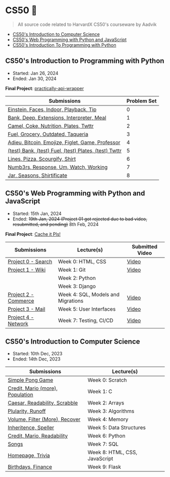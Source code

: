 # CS50 🦆

> All source code related to HarvardX CS50's courseware by Aadvik

- [CS50's Introduction to Computer Science](#CS50s-Introduction-to-Computer-Science)
- [CS50's Web Programming with Python and JavaScript](#CS50s-Web-Programming-with-Python-and-JavaScript)
- [CS50's Introduction To Programming with Python](#CS50s-Introduction-To-Programming-with-Python)


## CS50's Introduction to Programming with Python

- Started: Jan 26, 2024
- Ended: Jan 30, 2024

**Final Project**: [practically-api-wrapper](https://github.com/aadv1k/practically-api-wrapper)

| Submissions                                                                                                      | Problem Set |
|------------------------------------------------------------------------------------------------------------------|-------------|
| [Einstein, Faces, Indoor, Playback, Tip](./Introduction_To_Programming_with_Python/ProblemSet_00)                | 0           |
| [Bank, Deep, Extensions, Interpreter, Meal](./Introduction_To_Programming_with_Python/ProblemSet_01)             | 1           |
| [Camel, Coke, Nutrition, Plates, Twttr](./Introduction_To_Programming_with_Python/ProblemSet_02)                 | 2           |
| [Fuel, Grocery, Outdated, Taqueria](./Introduction_To_Programming_with_Python/ProblemSet_03)                     | 3           |
| [Adieu, Bitcoin, Emojize, Figlet, Game, Professor](./Introduction_To_Programming_with_Python/ProblemSet_04)      | 4           |
| [(test) Bank, (test) Fuel, (test) Plates, (test) Twttr](./Introduction_To_Programming_with_Python/ProblemSet_04) | 5           |
| [Lines, Pizza, Scourgify, Shirt](./Introduction_To_Programming_with_Python/ProblemSet_06)                        | 6           |
| [Numb3rs, Response, Um, Watch, Working](./Introduction_To_Programming_with_Python/ProblemSet_07)                 | 7           |
| [Jar, Seasons, Shirtificate](./Introduction_To_Programming_with_Python/ProblemSet_08)                            | 8           |


## CS50's Web Programming with Python and JavaScript

- Started: 15th Jan, 2024
- Ended: ~~19th Jan, 2024 (Project 01 got rejected due to bad video, resubmitted, and pending)~~ 8th Feb, 2024

**Final Project**: [Cache it Pls!](https://github.com/aadv1k/cache-it-pls)
  
| Submissions                                                                             | Lecture(s)                         | Submitted Video                       |
|-----------------------------------------------------------------------------------------|------------------------------------|---------------------------------------|
| [Project 0 - Search](./Web_Programming_With_Python_And_JavaScript/Project00_Search)     | Week 0: HTML, CSS                  | [Video](https://youtu.be/SjYDpnhTblQ) |
| [Project 1 - Wiki](./Web_Programming_With_Python_And_JavaScript/Project01_Wiki)         | Week 1: Git                        | [Video](https://youtu.be/eNK_9cNZdrM) |
|                                                                                         | Week 2: Python                     |                                       |
|                                                                                         | Week 3: Django                     |                                       |
| [Project 2 - Commerce](./Web_Programming_With_Python_And_JavaScript/Project02_Commerce) | Week 4: SQL, Models and Migrations | [Video](https://youtu.be/Dhx7Ojj_Ac0) |
| [Project 3 - Mail](./Web_Programming_With_Python_And_JavaScript/Project03_Mail)         | Week 5: User Interfaces            | [Video](https://youtu.be/yePz5n6vb_U) |
| [Project 4 - Network](./Web_Programming_With_Python_And_JavaScript/Project04_Network)   | Week 7: Testing, CI/CD             | [Video](https://youtu.be/JidI6NyxamU) |

## CS50's Introduction to Computer Science

- Started: 10th Dec, 2023
- Ended: 14th Dec, 2023

| Submissions                                                                        | Lecture(s)                    |
|------------------------------------------------------------------------------------|-------------------------------|
| [Simple Pong Game](https://scratch.mit.edu/projects/937971609/)                    | Week 0: Scratch               |
| [Credit, Mario (more), Population](./Introduction_To_Computer_Science/Week01_C)    | Week 1: C                     |
| [Caesar, Readability, Scrabble](./Introduction_To_Computer_Science/Week02_Arrays)  | Week 2: Arrays                |
| [Plularity, Runoff](./Introduction_To_Computer_Science/Week03_Algorithms)          | Week 3: Algorithms            |
| [Volume, Filter (More), Recover](./Introduction_To_Computer_Science/Week04_Memory) | Week 4: Memory                |
| [Inheritence, Speller](./Introduction_To_Computer_Science/Week05_DataStructures)   | Week 5: Data Structures       |
| [Credit, Mario, Readability](./Introduction_To_Computer_Science/Week06_Python)     | Week 6: Python                |
| [Songs](./Introduction_To_Computer_Science/Week07_SQL)                             | Week 7: SQL                   |
| [Homepage, Trivia](./Introduction_To_Computer_Science/Week08_Html_CSS_JS)          | Week 8: HTML, CSS, JavaScript |
| [Birthdays, Finance](./Introduction_To_Computer_Science/Week09_Flask)              | Week 9: Flask                 |
